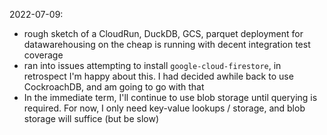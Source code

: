 2022-07-09:
 * rough sketch of a CloudRun, DuckDB, GCS, parquet deployment for datawarehousing on the cheap is running with decent integration test coverage
 * ran into issues attempting to install `google-cloud-firestore`, in retrospect I'm happy about this. I had decided awhile back to use CockroachDB, and am going to go with that
 * In the immediate term, I'll continue to use blob storage until querying is required. For now, I only need key-value lookups / storage, and blob storage will suffice (but be slow)

